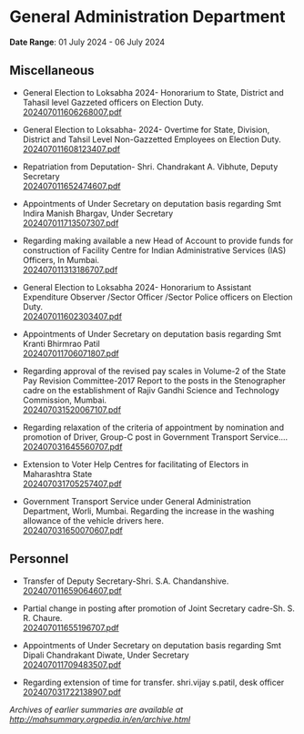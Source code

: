 # General Administration Department

**Date Range**: 01 July 2024 - 06 July 2024


## Miscellaneous
- General Election to Loksabha 2024- Honorarium to State, District and Tahasil level Gazzeted officers on Election Duty.\
  [202407011606268007.pdf](https://gr.maharashtra.gov.in/Site/Upload/Government%20Resolutions/English/202407011606268007.pdf)

- General Election to Loksabha- 2024- Overtime for State, Division, District and Tahsil Level Non-Gazzetted Employees on Election Duty.\
  [202407011608123407.pdf](https://gr.maharashtra.gov.in/Site/Upload/Government%20Resolutions/English/202407011608123407.pdf)

- Repatriation from Deputation- Shri. Chandrakant A. Vibhute, Deputy Secretary\
  [202407011652474607.pdf](https://gr.maharashtra.gov.in/Site/Upload/Government%20Resolutions/English/202407011652474607.pdf)

- Appointments of Under Secretary on deputation basis regarding Smt Indira Manish Bhargav, Under Secretary\
  [202407011713507307.pdf](https://gr.maharashtra.gov.in/Site/Upload/Government%20Resolutions/English/202407011713507307.pdf)

- Regarding making available a new Head of Account to provide funds for construction of Facility Centre for Indian Administrative Services (IAS) Officers, In Mumbai.\
  [202407011313186707.pdf](https://gr.maharashtra.gov.in/Site/Upload/Government%20Resolutions/English/202407011313186707.pdf)

- General Election to Loksabha 2024- Honorarium to Assistant Expenditure Observer /Sector Officer /Sector Police officers on Election Duty.\
  [202407011602303407.pdf](https://gr.maharashtra.gov.in/Site/Upload/Government%20Resolutions/English/202407011602303407.pdf)

- Appointments of Under Secretary on deputation basis regarding Smt Kranti Bhirmrao Patil\
  [202407011706071807.pdf](https://gr.maharashtra.gov.in/Site/Upload/Government%20Resolutions/English/202407011706071807.pdf)

- Regarding approval of the revised pay scales in Volume-2 of the State Pay Revision Committee-2017 Report to the posts in the Stenographer cadre on the establishment of Rajiv Gandhi Science and Technology Commission, Mumbai.\
  [202407031520067107.pdf](https://gr.maharashtra.gov.in/Site/Upload/Government%20Resolutions/English/202407031520067107.pdf)

- Regarding relaxation of the criteria of appointment by nomination and promotion of Driver, Group-C post in Government Transport Service....\
  [202407031645560707.pdf](https://gr.maharashtra.gov.in/Site/Upload/Government%20Resolutions/English/202407031645560707.pdf)

- Extension to Voter Help Centres for facilitating of Electors in Maharashtra State\
  [202407031705257407.pdf](https://gr.maharashtra.gov.in/Site/Upload/Government%20Resolutions/English/202407031705257407.pdf)

- Government Transport Service under General Administration Department, Worli, Mumbai. Regarding the increase in the washing allowance of the vehicle drivers here.\
  [202407031650070607.pdf](https://gr.maharashtra.gov.in/Site/Upload/Government%20Resolutions/English/202407031650070607.pdf)

## Personnel
- Transfer of Deputy Secretary-Shri. S.A. Chandanshive.\
  [202407011659064607.pdf](https://gr.maharashtra.gov.in/Site/Upload/Government%20Resolutions/English/202407011659064607.pdf)

- Partial change in posting after promotion of  Joint Secretary cadre-Sh. S. R. Chaure.\
  [202407011655196707.pdf](https://gr.maharashtra.gov.in/Site/Upload/Government%20Resolutions/English/202407011655196707.pdf)

- Appointments of Under Secretary on deputation basis regarding Smt Dipali Chandrakant Diwate, Under Secretary\
  [202407011709483507.pdf](https://gr.maharashtra.gov.in/Site/Upload/Government%20Resolutions/English/202407011709483507.pdf)

- Regarding extension of time for transfer. shri.vijay s.patil, desk officer\
  [202407031722138907.pdf](https://gr.maharashtra.gov.in/Site/Upload/Government%20Resolutions/English/202407031722138907.pdf)


*Archives of earlier summaries are available at http://mahsummary.orgpedia.in/en/archive.html*